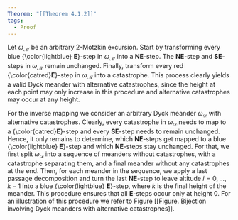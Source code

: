 ```yaml
---
Theorem: "[[Theorem 4.1.2]]"
tags:
  - Proof
---
```


Let $\omega_\mathcal{M}$ be an arbitrary 2-Motzkin excursion. 
Start by transforming every blue {\color{lightblue} **E**}-step in $\omega_\mathcal{M}$ into a **NE**-step. 
The **NE**-step and **SE**-steps in $\omega_\mathcal{M}$ remain unchanged.
Finally, transform every red {\color{catred}**E**}-step in $\omega_\mathcal{M}$ into a catastrophe.
This process clearly yields a valid Dyck meander with alternative catastrophes, since the height at each point may only increase in this procedure and alternative catastrophes may occur at any height.

For the inverse mapping we consider an arbitrary Dyck meander $\omega_\mathcal{D}$ with alternative catastrophes. Clearly, every catastrophe in $\omega_\mathcal{D}$ needs to map to a {\color{catred}**E**}-step and every **SE**-step needs to remain unchanged.
Hence, it only remains to determine, which **NE**-steps get mapped to a blue {\color{lightblue} **E**}-step and which **NE**-steps stay unchanged. For that, we first split $\omega_\mathcal{D}$ into a sequence of meanders without catastrophes, with a catastrophe separating them, and a final meander without any catastrophes at the end.
Then, for each meander in the sequence, we apply a last passage decomposition and turn the last **NE**-step to leave altitude $i = 0, \dots, k - 1$ into a blue {\color{lightblue} **E**}-step, where $k$ is the final height of the meander. This procedure ensures that all **E**-steps occur only at height $0$.
For an illustration of this procedure we refer to Figure [[Figure. Bijection involving Dyck meanders with alternative catastrophes]].
